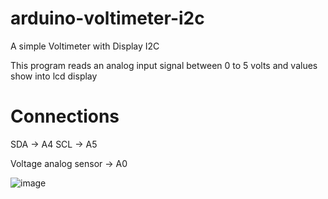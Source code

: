 # arduino-voltimeter-i2c
A simple Voltimeter with Display I2C

This program reads an analog input signal between 0 to 5 volts and values show into lcd display

# Connections
SDA -> A4
SCL -> A5

Voltage analog sensor -> A0

![image](https://user-images.githubusercontent.com/81776458/113356849-38cd4280-9343-11eb-94c2-87d68332861d.png)
